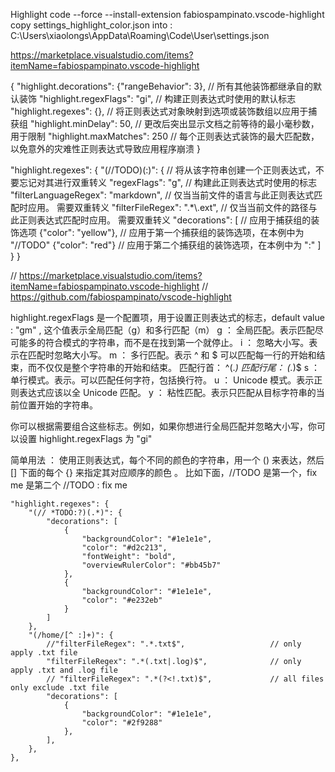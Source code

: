 

Highlight
code --force --install-extension  fabiospampinato.vscode-highlight
copy settings_highlight_color.json into : C:\Users\xiaolongs\AppData\Roaming\Code\User\settings.json

https://marketplace.visualstudio.com/items?itemName=fabiospampinato.vscode-highlight

{
  "highlight.decorations": {"rangeBehavior": 3},    // 所有其他装饰都继承自的默认装饰
  "highlight.regexFlags": "gi",                     // 构建正则表达式时使用的默认标志
  "highlight.regexes": {},                          // 将正则表达式对象映射到选项或装饰数组以应用于捕获组
  "highlight.minDelay": 50,                         // 更改后突出显示文档之前等待的最小毫秒数，用于限制
  "highlight.maxMatches": 250                       // 每个正则表达式装饰的最大匹配数，以免意外的灾难性正则表达式导致应用程序崩溃
}

"highlight.regexes": {
  "(//TODO)(:)": { // 将从该字符串创建一个正则表达式，不要忘记对其进行双重转义
     "regexFlags": "g",                     // 构建此正则表达式时使用的标志
     "filterLanguageRegex": "markdown",     // 仅当当前文件的语言与此正则表达式匹配时应用。 需要双重转义
     "filterFileRegex": ".*\\.ext",         // 仅当当前文件的路径与此正则表达式匹配时应用。 需要双重转义
     "decorations": [                       // 应用于捕获组的装饰选项
       {"color": "yellow"},                 // 应用于第一个捕获组的装饰选项，在本例中为 "//TODO"
       {"color": "red"}                     // 应用于第二个捕获组的装饰选项，在本例中为 ":"
     ]
   }
}

// https://marketplace.visualstudio.com/items?itemName=fabiospampinato.vscode-highlight
// https://github.com/fabiospampinato/vscode-highlight    

highlight.regexFlags 是一个配置项，用于设置正则表达式的标志，default value : "gm" , 这个值表示全局匹配（g）和多行匹配（m）
g ： 全局匹配。表示匹配尽可能多的符合模式的字符串，而不是在找到第一个就停止。
i ： 忽略大小写。表示在匹配时忽略大小写。
m ： 多行匹配。表示 ^ 和 $ 可以匹配每一行的开始和结束，而不仅仅是整个字符串的开始和结束。
     匹配行首： ^(.*)
     匹配行尾： (.*)$
s ： 单行模式。表示。可以匹配任何字符，包括换行符。
u ： Unicode 模式。表示正则表达式应该以全 Unicode 匹配。
y ： 粘性匹配。表示只匹配从目标字符串的当前位置开始的字符串。

你可以根据需要组合这些标志。例如，如果你想进行全局匹配并忽略大小写，你可以设置 highlight.regexFlags 为 "gi"

简单用法 ： 使用正则表达式，每个不同的颜色的字符串，用一个 () 来表达，然后 [] 下面的每个 {} 来指定其对应顺序的颜色 。
比如下面，//TODO 是第一个，fix me 是第二个
//TODO : fix me

    "highlight.regexes": {
        "(// *TODO:?)(.*)": {
            "decorations": [
                {
                    "backgroundColor": "#1e1e1e",
                    "color": "#d2c213",
                    "fontWeight": "bold",
                    "overviewRulerColor": "#bb45b7"
                },
                {
                    "backgroundColor": "#1e1e1e",
                    "color": "#e232eb"
                }
            ]
        },
        "(/home/[^ :]+)": {
            //"filterFileRegex": ".*.txt$",                   // only apply .txt file
            "filterFileRegex": ".*(.txt|.log)$",              // only apply .txt and .log file
            // "filterFileRegex": ".*(?<!.txt)$",             // all files only exclude .txt file
            "decorations": [
                {
                    "backgroundColor": "#1e1e1e",
                    "color": "#2f9288"
                },
            ],
        },
    },
    
